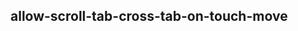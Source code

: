 ## allow-scroll-tab-cross-tab-on-touch-move

<code src="../examples/allow-scroll-tab-cross-tab-on-touch-move.tsx">